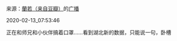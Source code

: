 来源：[蘭若（来自豆瓣）](https://www.douban.com/people/aranya1017/)的[广播](https://www.douban.com/people/aranya1017/status/2807810860/)


2020-02-13_07:53:46


正在和师兄和小伙伴搞着口罩……看到湖北新的数据，只能说一句，卧槽
